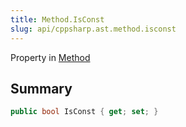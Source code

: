 ```yaml
---
title: Method.IsConst
slug: api/cppsharp.ast.method.isconst
---
```

Property in [Method](/api/cppsharp/ast/method)

## Summary



```csharp
public bool IsConst { get; set; }
```

